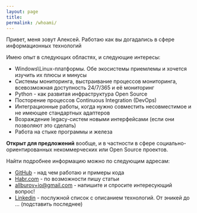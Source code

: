 ```yaml
---
layout: page
title: 
permalink: /whoami/
---
```


Привет, меня зовут Алексей. Работаю как вы догадались в сфере информационных технологий

Имею опыт в следующих областях, и следующие интересы:
- Windows\Linux-платформы. Обе экосистемы приемлемы и хочется изучить их плюсы и минусы
- Системы мониторинга, выстраивание процессов мониторинга, всевозможная доступность 24/7/365 и её мониторинг
- Python - как развитая инфраструктура Open Source
- Посторение процессов Continuous Integration (DevOps)
- Интеграционные работы, когда нужно совместить несовместимое и не имеющее стандартных адаптеров
- Возраждение legacy-систем новыми интерфейсами (если они позволяют это сделать)
- Работа на стыке программы и железа

**Открыт для предложений** вообще, и в частности в сфере социально-ориентированных некоммерческих или Open Source проектов.


Найти подробнее информацию можно по следующим адресам:
- [GitHub](https://github.com/allburov) - над чем работаю и примеры кода
- [Habr.com](https://habr.com/users/allburov/) - по возможности пишу статьи
- [allburov+io@gmail.com](mailto:allburov+io@gmail.com) - напишите и спросите интересующий вопрос!
- [Linkedin](https://www.linkedin.com/in/aleksey-burov-99b06164/) - послужной список с описанием технологий. От эникей до ... (подставить последнее)


